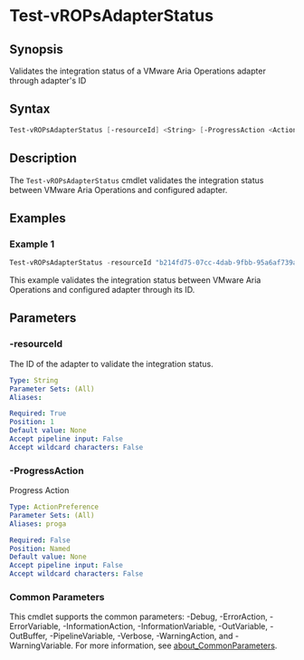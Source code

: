 # Test-vROPsAdapterStatus

## Synopsis

Validates the integration status of a VMware Aria Operations adapter through adapter's ID

## Syntax

```powershell
Test-vROPsAdapterStatus [-resourceId] <String> [-ProgressAction <ActionPreference>] [<CommonParameters>]
```

## Description

The `Test-vROPsAdapterStatus` cmdlet validates the integration status between VMware Aria Operations and
configured adapter.

## Examples

### Example 1

```powershell
Test-vROPsAdapterStatus -resourceId "b214fd75-07cc-4dab-9fbb-95a6af739a04"
```

This example validates the integration status between VMware Aria Operations and configured adapter through its ID.

## Parameters

### -resourceId

The ID of the adapter to validate the integration status.

```yaml
Type: String
Parameter Sets: (All)
Aliases:

Required: True
Position: 1
Default value: None
Accept pipeline input: False
Accept wildcard characters: False
```

### -ProgressAction

Progress Action

```yaml
Type: ActionPreference
Parameter Sets: (All)
Aliases: proga

Required: False
Position: Named
Default value: None
Accept pipeline input: False
Accept wildcard characters: False
```

### Common Parameters

This cmdlet supports the common parameters: -Debug, -ErrorAction, -ErrorVariable, -InformationAction, -InformationVariable, -OutVariable, -OutBuffer, -PipelineVariable, -Verbose, -WarningAction, and -WarningVariable. For more information, see [about_CommonParameters](http://go.microsoft.com/fwlink/?LinkID=113216).
